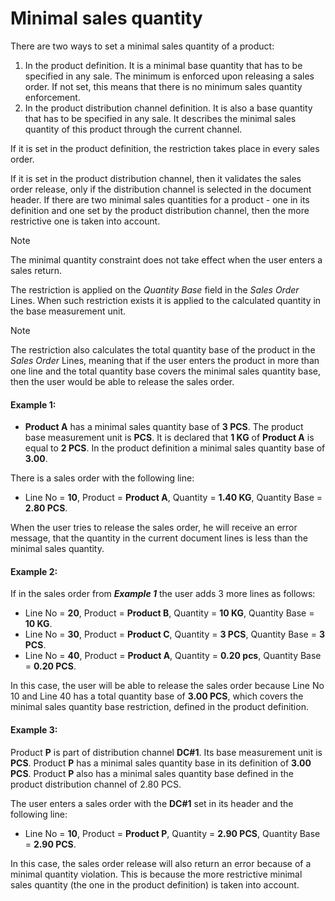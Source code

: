 # Minimal sales quantity

There are two ways to set a minimal sales quantity of a product:
 
1. In the product definition. It is a minimal base quantity that has to be specified in any sale. The minimum is enforced upon releasing a sales order. If not set, this means that there is no minimum sales quantity enforcement.
2. In the product distribution channel definition. It is also a base quantity that has to be specified in any sale. It describes the minimal sales quantity of this product through the current channel.

If it is set in the product definition, the restriction takes place in every sales order.
 
If it is set in the product distribution channel, then it validates the sales order release, only if the distribution channel is selected in the document header. If there are two minimal sales quantities for a product - one in its definition and one set by the product distribution channel, then the more restrictive one is taken into account.
 
> [!NOTE] 
> The minimal quantity constraint does not take effect when the user enters a sales return.
 
The restriction is applied on the *Quantity Base* field in the *Sales Order* Lines. When such restriction exists it is applied to the calculated quantity in the base measurement unit. 
 
> [!NOTE]
> The restriction also calculates the total quantity base of the product in the *Sales Order* Lines, meaning that if the user enters the product in more than one line and the
> total quantity base covers the minimal sales quantity base, then the user would be able to release the sales order.
 
#### Example 1:
 
- **Product A** has a minimal sales quantity base of **3 PCS**. The product base measurement unit is **PCS**. It is declared that **1 KG** of **Product A** is equal to **2 PCS**. In the product definition a minimal sales quantity base of **3.00**.

There is a sales order with the following line:
 
- Line No = **10**, Product = **Product A**, Quantity = **1.40 KG**, Quantity Base = **2.80 PCS**.

When the user tries to release the sales order, he will receive an error message, that the quantity in the current document lines is less than the minimal sales quantity.
 
#### Example 2:
 
If in the sales order from ***Example 1*** the user adds 3 more lines as follows:
 
- Line No = **20**, Product = **Product B**, Quantity = **10 KG**, Quantity Base = **10 KG**.
- Line No = **30**, Product = **Product C**, Quantity = **3 PCS**, Quantity Base = **3 PCS**.
- Line No = **40**, Product = **Product A**, Quantity = **0.20 pcs**, Quantity Base = **0.20 PCS**.

In this case, the user will be able to release the sales order because Line No 10 and Line 40 has a total quantity base of **3.00 PCS**, which covers the minimal sales quantity base restriction, defined in the product definition.
 
#### Example 3:
 
Product **P** is part of distribution channel **DC#1**. Its base measurement unit is **PCS**. Product **P** has a minimal sales quantity base in its definition of **3.00 PCS**. Product **P** also has a minimal sales quantity base defined in the product distribution channel of 2.80 PCS.
 
The user enters a sales order with the **DC#1** set in its header and the following line:
 
- Line No = **10**, Product = **Product P**, Quantity = **2.90 PCS**, Quantity Base = **2.90 PCS**.

In this case, the sales order release will also return an error because of a minimal quantity violation. This is because the more restrictive minimal sales quantity (the one in the product definition) is taken into account.
